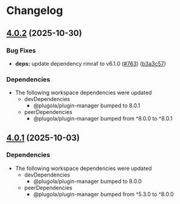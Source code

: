 # Changelog

## [4.0.2](https://github.com/johngeorgewright/plugola/compare/vendor-plugin-manager-v4.0.1...vendor-plugin-manager-v4.0.2) (2025-10-30)


### Bug Fixes

* **deps:** update dependency rimraf to v6.1.0 ([#763](https://github.com/johngeorgewright/plugola/issues/763)) ([b3a3c57](https://github.com/johngeorgewright/plugola/commit/b3a3c57ad0a0addbbe9e86a6eadb3433fd81dfa7))


### Dependencies

* The following workspace dependencies were updated
  * devDependencies
    * @plugola/plugin-manager bumped to 8.0.1
  * peerDependencies
    * @plugola/plugin-manager bumped from ^8.0.0 to ^8.0.1

## [4.0.1](https://github.com/johngeorgewright/plugola/compare/vendor-plugin-manager-v4.0.0...vendor-plugin-manager-v4.0.1) (2025-10-03)


### Dependencies

* The following workspace dependencies were updated
  * devDependencies
    * @plugola/plugin-manager bumped to 8.0.0
  * peerDependencies
    * @plugola/plugin-manager bumped from ^5.3.0 to ^8.0.0
